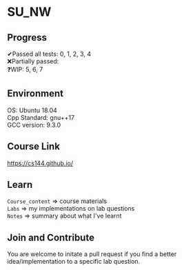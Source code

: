# SU_NW

## Progress
✔Passed all tests: 0, 1, 2, 3, 4\
❌Partially passed: \
❓WIP: 5, 6, 7

## Environment
OS: Ubuntu 18.04\
Cpp Standard: gnu++17\
GCC version: 9.3.0

## Course Link
https://cs144.github.io/

## Learn
`Course_content` => course materials\
`Labs` => my implementations on lab questions\
`Notes` => summary about what I've learnt

## Join and Contribute
You are welcome to initate a pull request if you find a better idea/implementation to a specific lab question.